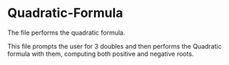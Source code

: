# Quadratic-Formula
The file performs the quadratic formula.

This file prompts the user for 3 doubles and then performs the
Quadratic formula with them, computing both positive and negative roots.
